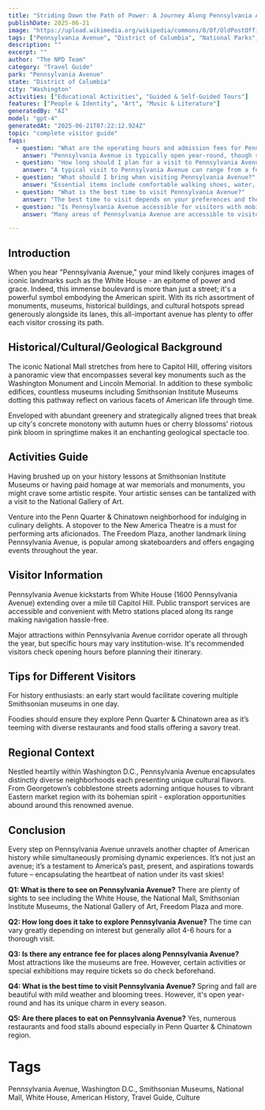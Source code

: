 ```yaml
---
title: "Striding Down the Path of Power: A Journey Along Pennsylvania Avenue"
publishDate: 2025-06-21
image: "https://upload.wikimedia.org/wikipedia/commons/0/0f/OldPostOfficePennAve.jpg"
tags: ["Pennsylvania Avenue", "District of Columbia", "National Parks", "Travel Guide", "Washington", "Outdoor Recreation", "Family Travel", "Adventure"]
description: ""
excerpt: ""
author: "The NPD Team"
category: "Travel Guide"
park: "Pennsylvania Avenue"
state: "District of Columbia"
city: "Washington"
activities: ["Educational Activities", "Guided & Self-Guided Tours"]
features: ["People & Identity", "Art", "Music & Literature"]
generatedBy: "AI"
model: "gpt-4"
generatedAt: "2025-06-21T07:22:12.924Z"
topic: "complete visitor guide"
faqs:
  - question: "What are the operating hours and admission fees for Pennsylvania Avenue?"
    answer: "Pennsylvania Avenue is typically open year-round, though specific hours may vary by season. Most national parks charge an entrance fee, but some sites are free to visit. Check the official NPS website for current hours and fee information."
  - question: "How long should I plan for a visit to Pennsylvania Avenue?"
    answer: "A typical visit to Pennsylvania Avenue can range from a few hours to a full day, depending on your interests and the activities you choose. Allow extra time for hiking, photography, and exploring visitor centers."
  - question: "What should I bring when visiting Pennsylvania Avenue?"
    answer: "Essential items include comfortable walking shoes, water, snacks, sunscreen, and weather-appropriate clothing. Bring a camera to capture the scenic views and consider binoculars for wildlife viewing."
  - question: "What is the best time to visit Pennsylvania Avenue?"
    answer: "The best time to visit depends on your preferences and the activities you plan to enjoy. Spring and fall often offer pleasant weather and fewer crowds, while summer provides the longest daylight hours."
  - question: "Is Pennsylvania Avenue accessible for visitors with mobility needs?"
    answer: "Many areas of Pennsylvania Avenue are accessible to visitors with mobility needs, including paved trails and accessible facilities. Contact the park directly for specific accessibility information and current conditions."

---
```


## **Introduction**

When you hear "Pennsylvania Avenue," your mind likely conjures images of iconic landmarks such as the White House - an epitome of power and grace. Indeed, this immense boulevard is more than just a street; it's a powerful symbol embodying the American spirit. With its rich assortment of monuments, museums, historical buildings, and cultural hotspots spread generously alongside its lanes, this all-important avenue has plenty to offer each visitor crossing its path.

## **Historical/Cultural/Geological Background**

The iconic National Mall stretches from here to Capitol Hill, offering visitors a panoramic view that encompasses several key monuments such as the Washington Monument and Lincoln Memorial. In addition to these symbolic edifices, countless museums including Smithsonian Institute Museums dotting this pathway reflect on various facets of American life through time.

Enveloped with abundant greenery and strategically aligned trees that break up city's concrete monotony with autumn hues or cherry blossoms' riotous pink bloom in springtime makes it an enchanting geological spectacle too.

## **Activities Guide**

Having brushed up on your history lessons at Smithsonian Institute Museums or having paid homage at war memorials and monuments, you might crave some artistic respite. Your artistic senses can be tantalized with a visit to the National Gallery of Art.

Venture into the Penn Quarter & Chinatown neighborhood for indulging in culinary delights. A stopover to the New America Theatre is a must for performing arts aficionados. The Freedom Plaza, another landmark lining Pennsylvania Avenue, is popular among skateboarders and offers engaging events throughout the year.

## **Visitor Information**

Pennsylvania Avenue kickstarts from White House (1600 Pennsylvania Avenue) extending over a mile till Capitol Hill. Public transport services are accessible and convenient with Metro stations placed along its range making navigation hassle-free.

Major attractions within Pennsylvania Avenue corridor operate all through the year, but specific hours may vary institution-wise. It's recommended visitors check opening hours before planning their itinerary.

## **Tips for Different Visitors**

For history enthusiasts: an early start would facilitate covering multiple Smithsonian museums in one day.

Foodies should ensure they explore Penn Quarter & Chinatown area as it’s teeming with diverse restaurants and food stalls offering a savory treat.

## **Regional Context**

Nestled heartily within Washington D.C., Pennsylvania Avenue encapsulates distinctly diverse neighborhoods each presenting unique cultural flavors. From Georgetown’s cobblestone streets adorning antique houses to vibrant Eastern market region with its bohemian spirit - exploration opportunities abound around this renowned avenue.

## **Conclusion**

Every step on Pennsylvania Avenue unravels another chapter of American history while simultaneously promising dynamic experiences. It’s not just an avenue; it’s a testament to America’s past, present, and aspirations towards future – encapsulating the heartbeat of nation under its vast skies!

**Q1: What is there to see on Pennsylvania Avenue?**
There are plenty of sights to see including the White House, the National Mall, Smithsonian Institute Museums, the National Gallery of Art, Freedom Plaza and more.

**Q2: How long does it take to explore Pennsylvania Avenue?**
The time can vary greatly depending on interest but generally allot 4-6 hours for a thorough visit.

**Q3: Is there any entrance fee for places along Pennsylvania Avenue?**
Most attractions like the museums are free. However, certain activities or special exhibitions may require tickets so do check beforehand.

**Q4: What is the best time to visit Pennsylvania Avenue?**
Spring and fall are beautiful with mild weather and blooming trees. However, it's open year-round and has its unique charm in every season.

**Q5: Are there places to eat on Pennsylvania Avenue?**
Yes, numerous restaurants and food stalls abound especially in Penn Quarter & Chinatown region.

# Tags
Pennsylvania Avenue, Washington D.C., Smithsonian Museums, National Mall, White House, American History, Travel Guide, Culture